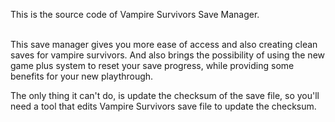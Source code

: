 This is the source code of Vampire Survivors Save Manager.<br><br>

This save manager gives you more ease of access and also creating clean saves for vampire survivors.
And also brings the possibility of using the new game plus system to reset your save progress, while providing some benefits for your new playthrough.

The only thing it can't do, is update the checksum of the save file, so you'll need a tool that edits Vampire Survivors save file to update the checksum.
